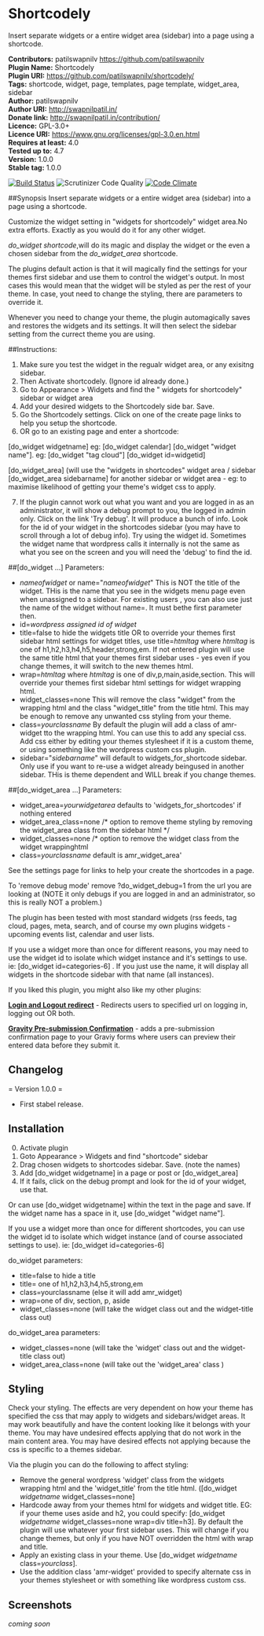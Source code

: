 # Shortcodely
Insert separate widgets or a entire widget area (sidebar) into a page using a shortcode.

**Contributors:** patilswapnilv <https://github.com/patilswapnilv>      
**Plugin Name:** Shortcodely           
**Plugin URI:** https://github.com/patilswapnilv/shortcodely/     
**Tags:** shortcode, widget, page, templates, page template, widget_area, sidebar            
**Author:** patilswapnilv           
**Author URI:** http://swapnilpatil.in/         
**Donate link:** http://swapnilpatil.in/contribution/       
**Licence:** GPL-3.0+            
**Licence URI:** https://www.gnu.org/licenses/gpl-3.0.en.html        
**Requires at least:** 4.0       
**Tested up to:** 4.7         
**Version:** 1.0.0            
**Stable tag:** 1.0.0            

[![Build Status](https://travis-ci.org/patilswapnilv/shortcodely.svg)](https://travis-ci.org/patilswapnilv/shortcodely) ![Scrutinizer Code Quality](https://scrutinizer-ci.com/g/patilswapnilv/shortcodely/badges/quality-score.png?b=master) [![Code Climate](https://codeclimate.com/github/patilswapnilv/shortcodely/badges/gpa.svg)](https://codeclimate.com/github/patilswapnilv/shortcodely)

##Synopsis
Insert separate widgets or a entire widget area (sidebar) into a page using a shortcode.

Customize the widget setting in "widgets for shortcodely" widget area.No extra efforts. Exactly as you would do it for any other widget.

 *do_widget shortcode*,will do its magic and display the widget or the even a chosen sidebar from the *do_widget_area* shortcode.

The plugins default action is that it will magically find the settings for your themes first sidebar and use them to control the widget's output.  In most cases this would mean that the widget will be styled as per the rest of your theme.  In case, yout need to change the styling, there are parameters to override it.

Whenever you need to change your theme, the plugin automagically saves and restores the widgets and its settings. It will then select the sidebar setting from the currect theme you are using.

##Instructions:

1. Make sure you test the widget in the regualr widget area, or any exisitng sidebar.
2. Then Activate shortcodely. (Ignore id already done.)
3. Go to Appearance > Widgets and find the " widgets for shortcodely" sidebar or widget area
4. Add your desired widgets to the Shortcodely side bar. Save.
5. Go the Shortcodely settings.  Click on one of the create page links to help you setup the shortcode.
6. OR go to an existing page and enter a shortcode:

 [do_widget widgetname]   eg: [do_widget calendar]
 [do_widget "widget name"].   eg: [do_widget "tag cloud"]
 [do_widget id=widgetid]

 [do_widget_area]  (will use the  "widgets in shortcodes" widget area / sidebar
 [do_widget_area sidebarname]  for another sidebar or widget area - eg: to maximise likelihood of getting your theme's widget css to apply.

7. If the plugin cannot work out what you want and you are logged in as an administrator, it will show a debug prompt to you, the logged in admin only.
Click on the link 'Try debug'.  It will produce a bunch of info. Look for the id of your widget in the shortcodes sidebar (you may have to scroll through a lot of debug info). Try using the widget id.   Sometimes the widget name that wordpress calls it internally is not the same as what you see on the screen and you will need the 'debug' to find the id.

##[do_widget ...] Parameters:

*  *nameofwidget* or name="*nameofwidget*"  This is NOT the title of the widget.  THis is the name that you see in the widgets menu page even when unassigned to a sidebar.  For existing users , you can also use just the name of the widget without name=.  It must bethe first parameter then.
*  id=*wordpress assigned id of widget*
*  title=false to hide the widgets title OR to override your themes first sidebar html settings for widget titles, use title=*htmltag* where *htmltag* is one of h1,h2,h3,h4,h5,header,strong,em.  If not entered plugin will use the same title html that your themes first sidebar uses - yes even if you change themes, it will switch to the new themes html.
*  wrap=*htmltag* where *htmltag* is one of div,p,main,aside,section.  This will override your themes first sidebar html settings for widget wrapping html.
*  widget_classes=none  This will remove the class "widget" from the wrapping html and the class "widget_title" from the title html.  This may be enough to remove any unwanted css styling from your theme.
*  class=*yourclassname*  By default the plugin will add a class of amr-widget tto the wrapping html.  You can use this to add any special css.  Add css either by editing your themes stylesheet if it is a custom theme, or using something like the wordpress custom css plugin.
*  sidebar="*sidebarname*"  will default to widgets_for_shortcode sidebar.  Only use if you want to re-use a widget already beingused in another sidebar.  THis is theme dependent and WILL break if you change themes.

##[do_widget_area ...] Parameters:

*  widget_area=*yourwidgetarea*  defaults to 'widgets_for_shortcodes' if nothing entered
*  widget_area_class=none    /* option to remove theme styling by removing the widget_area class from the sidebar html */
*  widget_classes=none     /* option to remove the widget class from the widget wrappinghtml
*  class=*yourclassname*   default is amr_widget_area'


See the settings page for links to help your create the shortcodes in a page.

To 'remove debug mode'
remove ?do_widget_debug=1 from the url you are looking at (NOTE it only debugs if you are logged in and an administrator, so this is really NOT a problem.)

The plugin has been tested with most standard widgets (rss feeds, tag cloud, pages, meta, search, and of course my own plugins widgets - upcoming events list, calendar and user lists.

If you use a widget more than once for different reasons, you may need to use the widget id to isolate which widget instance and it's settings to use.  ie: [do_widget id=categories-6] .  If you just use the name, it will display all widgets in the shortcode sidebar with that name (all instances).

If you liked this plugin, you might also like my other plugins:

[**Login and Logout redirect**](https://wordpress.org/plugins/login-and-logout-redirect/) - Redirects users to specified url on logging in, logging out OR both.

[**Gravity Pre-submission Confirmation**](https://wordpress.org/plugins/gravity-pre-submission-confirmation/) - adds a pre-submission confirmation page to your Graviy forms where users can preview their entered data before they submit it.

## Changelog
= Version 1.0.0 =
*  First stabel release.

## Installation

0. Activate plugin
1. Goto Appearance > Widgets and find "shortcode" sidebar
1. Drag chosen widgets to shortcodes sidebar. Save. (note the names)
2. Add [do_widget widgetname] in a page or post  or [do_widget_area]
3. If it fails, click on the debug prompt and look for the id of your widget, use that.

Or  can use [do_widget widgetname] within the text in the page and save.  If the widget name has a space in it, use [do_widget "widget name"].

If you use a widget more than once for different shortcodes, you can use the widget id to isolate which widget instance (and of course associated settings to use).  ie: [do_widget id=categories-6]

do_widget parameters:

* title=false to hide a title
* title= one of h1,h2,h3,h4,h5,strong,em
* class=yourclassname  (else it will add amr_widget)
* wrap=one of div, section, p, aside
* widget_classes=none  (will take the widget class out and the widget-title class out)

do_widget_area parameters:

* widget_classes=none  (will take the 'widget' class out and the widget-title class out)
* widget_area_class=none (will take out the 'widget_area' class )

## Styling

Check your styling.  The effects are very dependent on how your theme has specified the css that may apply to widgets and sidebars/widget areas.  It may work beautifully and have the content looking like it belongs with your theme.
You may have undesired effects applying that do not work in the main content area.
You may have desired effects not applying because the css is specific to a themes sidebar.

Via the plugin you can do the following to affect styling:
* Remove the general wordpress 'widget' class from the widgets wrapping html and the 'widget_title' from the title html.  ([do_widget *widgetname* widget_classes=none]
* Hardcode away from your themes html for widgets and widget title.  EG: if your theme uses aside and h2, you could specify: [do_widget *widgetname* widget_classes=none wrap=div title=h3].  By default the plugin will use whatever your first sidebar uses.  This will change if you change themes, but only if you have NOT overridden the html with wrap and title.
* Apply an existing class in your theme.  Use [do_widget *widgetname* class=*yourclass*].
* Use the addition class 'amr-widget' provided to specify alternate css in your themes stylesheet or with something like wordpress custom css.




## Screenshots
*coming soon*
